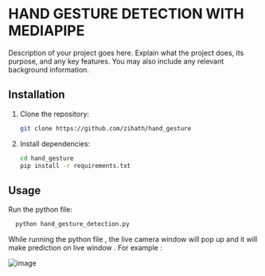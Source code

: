 # HAND GESTURE DETECTION WITH MEDIAPIPE

Description of your project goes here. Explain what the project does, its purpose, and any key features. You may also include any relevant background information.

## Installation

1. Clone the repository:
    ```bash
    git clone https://github.com/zihath/hand_gesture
    ```

2. Install dependencies:
    ```bash
    cd hand_gesture
    pip install -r requirements.txt
    ```

## Usage
Run the python file:
 ```bash
   python hand_gesture_detection.py
 ```
While running the python file , the live camera window will pop up and it will make prediction on live window . For example : 

![image](https://github.com/zihath/hand_gesture/assets/133570794/266908b4-3428-4c66-bd12-063f030a1d1e)


     
